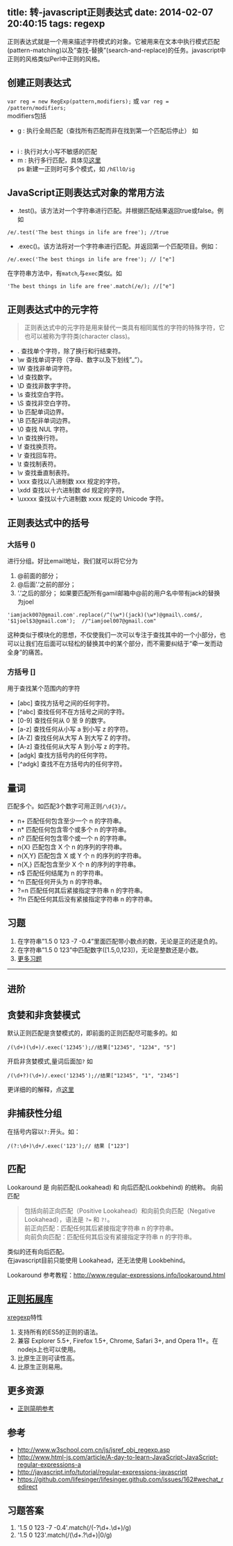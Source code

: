 title: 转-javascript正则表达式
date: 2014-02-07 20:40:15
tags: regexp
---

正则表达式就是一个用来描述字符模式的对象。它被用来在文本中执行模式匹配(pattern-matching)以及”查找-替换”(search-and-replace)的任务。javascript中正则的风格类似Perl中正则的风格。
<!-- more -->

## 创建正则表达式
`var reg = new RegExp(pattern,modifiers);`
或
`var reg = /pattern/modifiers; `     
modifiers包括
* g : 执行全局匹配（查找所有匹配而非在找到第一个匹配后停止）
    如  
    ```'Hey, Is this all there Is '.replace(/Is/g, 'is');//替换某字符串中所有的Is为is
    ```
* i : 执行对大小写不敏感的匹配
* m : 执行多行匹配，具体见[这里](http://javascript.info/tutorial/ahchors-and-multiline-mode)    
ps 新建一正则时可多个模式，如 `/hEllO/ig`


## JavaScript正则表达式对象的常用方法
* .test()。该方法对一个字符串进行匹配。并根据匹配结果返回true或false。例如
```   
/e/.test('The best things in life are free'); //true
```
* .exec()。该方法将对一个字符串进行匹配。并返回第一个匹配项目。例如：
```
/e/.exec('The best things in life are free'); // ["e"]
```

在字符串方法中，有`match`,与`exec`类似。如
```
'The best things in life are free'.match(/e/); //["e"]
```

## 正则表达式中的元字符
> 正则表达式中的元字符是用来替代一类具有相同属性的字符的特殊字符，它也可以被称为字符类(character class)。 


* .   查找单个字符，除了换行和行结束符。
* \w  查找单词字符（字母、数字以及下划线”_”）。
* \W  查找非单词字符。
* \d  查找数字。
* \D  查找非数字字符。
* \s  查找空白字符。
* \S  查找非空白字符。
* \b  匹配单词边界。
* \B  匹配非单词边界。
* \0  查找 NUL 字符。
* \n  查找换行符。
* \f  查找换页符。
* \r  查找回车符。
* \t  查找制表符。
* \v  查找垂直制表符。
* \xxx    查找以八进制数 xxx 规定的字符。
* \xdd    查找以十六进制数 dd 规定的字符。
* \uxxxx  查找以十六进制数 xxxx 规定的 Unicode 字符。

## 正则表达式中的括号
### 大括号 ()
进行分组。好比email地址，我们就可以将它分为

1. @前面的部分；
2. @后面’.’之前的部分；
3. ’.’之后的部分；
如果要匹配所有gamil邮箱中@前的用户名中带有jack的替换为joel
```
'iamjack007@gmail.com'.replace(/^(\w*)(jack)(\w*)@gmail\.com$/, '$1joel$3@gmail.com');  //"iamjoel007@gmail.com"  
```    
这种类似于模块化的思想，不仅使我们一次可以专注于查找其中的一个小部分，也可以让我们在后面可以轻松的替换其中的某个部分，而不需要纠结于“牵一发而动全身”的痛苦。

### 方括号 []
用于查找某个范围内的字符

* [abc]   查找方括号之间的任何字符。
* [^abc]  查找任何不在方括号之间的字符。
* [0-9]   查找任何从 0 至 9 的数字。
* [a-z]   查找任何从小写 a 到小写 z 的字符。
* [A-Z]   查找任何从大写 A 到大写 Z 的字符。
* [A-z]   查找任何从大写 A 到小写 z 的字符。
* [adgk]  查找方括号内的任何字符。
* [^adgk] 查找不在方括号内的任何字符。

## 量词
匹配多个。如匹配3个数字可用正则`/\d{3}/`。

* n+  匹配任何包含至少一个 n 的字符串。
* n*  匹配任何包含零个或多个 n 的字符串。
* n?  匹配任何包含零个或一个 n 的字符串。
* n{X}    匹配包含 X 个 n 的序列的字符串。
* n{X,Y}  匹配包含 X 或 Y 个 n 的序列的字符串。
* n{X,}   匹配包含至少 X 个 n 的序列的字符串。
* n$  匹配任何结尾为 n 的字符串。
* ^n  匹配任何开头为 n 的字符串。
* ?=n     匹配任何其后紧接指定字符串 n 的字符串。
* ?!n     匹配任何其后没有紧接指定字符串 n 的字符串。

## 习题
1. 在字符串”1.5 0 123 -7 -0.4”里面匹配带小数点的数，无论是正的还是负的。
1. 在字符串”1.5 0 123”中匹配数字([1.5,0,123])，无论是整数还是小数。
1. [更多习题](http://javascript.info/tutorial/practice)

------------
## 进阶
## 贪婪和非贪婪模式
默认正则匹配是贪婪模式的，即前面的正则匹配尽可能多的。如
```
/(\d+)(\d+)/.exec('12345');//结果["12345", "1234", "5"]
```

开启非贪婪模式,量词后面加`?`
如
```
/(\d+?)(\d+)/.exec('12345');//结果["12345", "1", "2345"]
```

更详细的的解释，点[这里](http://javascript.info/tutorial/greedy-and-lazy)

## 非捕获性分组 
在括号内容以`?:`开头。如：
```
/(?:\d+)\d+/.exec('123');// 结果 ["123"]
```
## 匹配
Lookaround 是 向前匹配(Lookahead) 和 向后匹配(Lookbehind) 的统称。
向前匹配
> 包括向前正向匹配（Positive Lookahead）和向前负向匹配（Negative Lookahead），语法是 `?=` 和 `?!`。    
前正向匹配：匹配任何其后紧接指定字符串 n 的字符串。    
向前负向匹配：匹配任何其后没有紧接指定字符串 n 的字符串。

类似的还有向后匹配。     
在javascript目前只能使用 Lookahead，还无法使用 Lookbehind。

Lookaround 参考教程：http://www.regular-expressions.info/lookaround.html

## [正则拓展库](http://xregexp.com/)
[xregexp](http://xregexp.com/)特性

1. 支持所有的ES5的正则的语法。
1. 兼容 Explorer 5.5+, Firefox 1.5+, Chrome, Safari 3+, and Opera 11+。在nodejs上也可以使用。
1. 比原生正则可读性高。
1. 比原生正则易用。

## 更多资源
* [正则简明参考](http://javascript.info/tutorial/regular-expressions-javascript)


## 参考
* http://www.w3school.com.cn/js/jsref_obj_regexp.asp
* http://www.html-js.com/article/A-day-to-learn-JavaScript-JavaScript-regular-expressions-a
* http://javascript.info/tutorial/regular-expressions-javascript
* https://github.com/lifesinger/lifesinger.github.com/issues/162#wechat_redirect

## 习题答案
1. '1.5 0 123 -7 -0.4'.match(/(-?\d+\.\d+)/g)
2. '1.5 0 123'.match(/(\d+\.?\d+)|0/g)